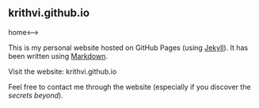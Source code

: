 ## krithvi.github.io 
<!-->home<-->
This is my personal website hosted on GitHub Pages (using [Jekyll](https://jekyllrb.com/)). It has been written using [Markdown](./markdown.md).

Visit the website: krithvi.github.io

Feel free to contact me through the website (especially if you discover the *secrets beyond*).